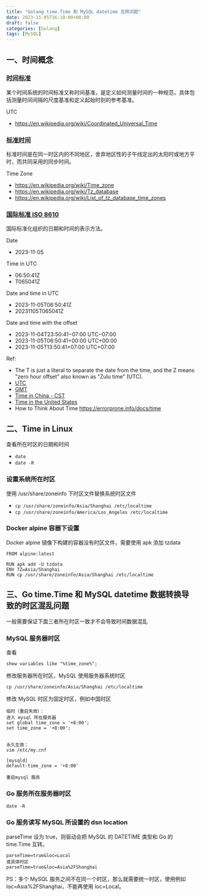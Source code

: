 ```yaml
---
title: "Golang time.Time 和 MySQL datetime 互转问题"
date: 2023-11-05T16:10:00+08:00
draft: false
categories: [Golang]
tags: [MySQL]
---
```


## 一、时间概念
### [时间标准](https://en.wikipedia.org/wiki/Time_standard)
某个时间系统的时间标准又称时间基准，是定义如何测量时间的一种规范，具体包括测量时间间隔的尺度基准和定义起始时刻的参考基准。

UTC
- https://en.wikipedia.org/wiki/Coordinated_Universal_Time

### [标准时间](https://en.wikipedia.org/wiki/Standard_time)
标准时间是在同一时区内的不同地区，舍弃地区性的子午线定出的太阳时或地方平时，而共同采用的同步时间。

Time Zone
- https://en.wikipedia.org/wiki/Time_zone
- https://en.wikipedia.org/wiki/Tz_database
- https://en.wikipedia.org/wiki/List_of_tz_database_time_zones


### [国际标准 ISO 8610](https://en.wikipedia.org/wiki/ISO_8601)
国际标准化组织的日期和时间的表示方法。

Date
- 2023-11-05

Time in UTC
- 06:50:41Z
- T065041Z

Date and time in UTC
- 2023-11-05T06:50:41Z
- 20231105T065041Z


Date and time with the offset
- 2023-11-04T23:50:41−07:00 UTC−07:00
- 2023-11-05T06:50:41+00:00 UTC+00:00
- 2023-11-05T13:50:41+07:00 UTC+07:00

Ref:
- The T is just a literal to separate the date from the time, and the Z means "zero hour offset" also known as "Zulu time" (UTC).
- [UTC](https://en.wikipedia.org/wiki/Coordinated_Universal_Time)
- [GMT](https://en.wikipedia.org/wiki/Greenwich_Mean_Time)
- [Time in China - CST](https://en.wikipedia.org/wiki/Time_in_China)
- [Time in the United States](https://en.wikipedia.org/wiki/Time_in_the_United_States)
- How to Think About Time https://errorprone.info/docs/time


## 二、Time in Linux
查看所在时区的日期和时间
- `date`
- `date -R`


### 设置系统所在时区
使用 /usr/share/zoneinfo 下时区文件替换系统时区文件
- `cp /usr/share/zoneinfo/Asia/Shanghai /etc/localtime`
- `cp /usr/share/zoneinfo/America/Los_Angeles /etc/localtime`


### Docker alpine 容器下设置
Docker alpine 镜像下构建的容器没有时区文件，需要使用 apk 添加 tzdata

```
FROM alpine:latest

RUN apk add -U tzdata
ENV TZ=Asia/Shanghai
RUN cp /usr/share/zoneinfo/Asia/Shanghai /etc/localtime
```


## 三、Go time.Time 和 MySQL datetime 数据转换导致的时区混乱问题

一般需要保证下面三者所在时区一致才不会导致时间数据混乱

### MySQL 服务器时区
查看
```
show variables like "%time_zone%";
```

修改服务器所在时区，MySQL 使用服务器系统时区
```
cp /usr/share/zoneinfo/Asia/Shanghai /etc/localtime
```

修改 MySQL 时区为固定时区，例如中国时区
```
临时（重启失效）：
进入 mysql 所在服务器
set global time_zone = '+8:00';
set time_zone = '+8:00';


永久生效：
vim /etc/my.cnf

[mysqld]
default-time_zone = '+8:00'

重启mysql 服务
```

### Go 服务所在服务器时区
```
date -R
```

### Go 服务读写 MySQL 所设置的 dsn location
parseTime 设为 true，则驱动会把 MySQL 的 DATETIME 类型和 Go 的 time.Time 互转。

```
parseTime=true&loc=Local
或具体时区
parseTime=true&loc=Asia%2FShanghai
```

PS：多个 MySQL 服务之间不在同一个时区，那么就需要统一时区，使用例如 loc=Asia%2FShanghai，不能再使用 loc=Local。

